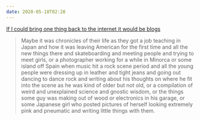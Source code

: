 ```yaml
---
date: 2020-05-18T02:28
---
```


[If I could bring one thing back to the internet it would be blogs](http://tttthis.com/blog/if-i-could-bring-one-thing-back-to-the-internet-it-would-be-blogs?ref=thismodernweb.com)

> Maybe it was chronicles of their life as they got a job teaching in Japan and how it was leaving American for the first time and all the new things there and skateboarding and meeting people and trying to meet girls, or a photographer working for a while in Minorca or some island off Spain when music hit a rock scene period and all the young people were dressing up in leather and tight jeans and going out dancing to dance rock and writing about his thoughts on where he fit into the scene as he was kind of older but not old, or a compilation of weird and unexplained science and gnostic wisdom, or the things some guy was making out of wood or electronics in his garage, or some Japanese girl who posted pictures of herself looking extremely pink and pneumatic and writing little things with them.
